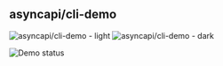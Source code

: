 ## asyncapi/cli-demo

<!--Remove one image if your site handles dark-mode automatically-->
![asyncapi/cli-demo - light](/.dg/svg/asyncapicli-demo-light.svg#gh-light-mode-only)
![asyncapi/cli-demo - dark](/.dg/svg/asyncapicli-demo-dark.svg#gh-dark-mode-only)

<!-- Self-testing badge (remove if not using CI yet) -->
![Demo status](https://github.com/OWNER/REPO/actions/workflows/validate-dg.yml/badge.svg)
